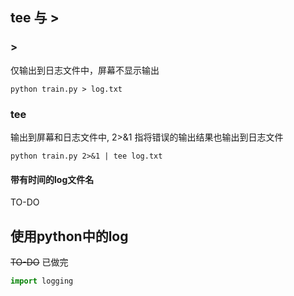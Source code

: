 ## tee 与 >

### >
仅输出到日志文件中，屏幕不显示输出
```language
python train.py > log.txt
```

### tee
输出到屏幕和日志文件中, 2>&1 指将错误的输出结果也输出到日志文件
```language
python train.py 2>&1 | tee log.txt
```
#### 带有时间的log文件名
TO-DO

## 使用python中的log

~~TO-DO~~ 已做完

```python
import logging
```

